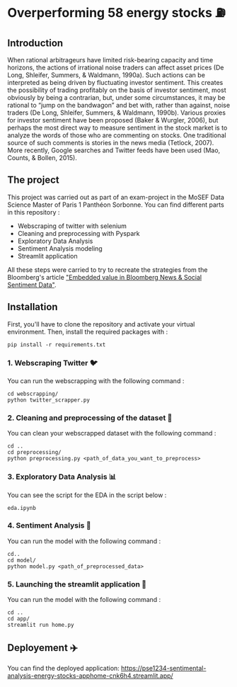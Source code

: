 # Overperforming 58 energy stocks :fuelpump:

## Introduction 
When rational arbitrageurs have limited risk-bearing capacity and time horizons, the actions of irrational noise traders can affect asset prices (De Long, Shleifer, Summers, & Waldmann, 1990a). Such actions can be interpreted as being driven by fluctuating investor sentiment. This creates the possibility of trading profitably on the basis of investor sentiment, most obviously by being a contrarian, but, under some circumstances, it may be rational to “jump on the bandwagon” and bet with, rather than against, noise traders (De Long, Shleifer, Summers, & Waldmann, 1990b). Various proxies for investor sentiment have been proposed (Baker & Wurgler, 2006), but perhaps the most direct way to measure sentiment in the stock market is to analyze the words of those who are commenting on stocks. One traditional source of such comments is stories in the news media (Tetlock, 2007). More recently, Google searches and Twitter feeds have been used (Mao, Counts, & Bollen, 2015). 

## The project 

This project was carried out as part of an exam-project in the MoSEF Data Science Master of Paris 1 Panthéon Sorbonne. You can find different parts in this repository :

- Webscraping of twitter with selenium
- Cleaning and preprocessing with Pyspark
- Exploratory Data Analysis
- Sentiment Analysis modeling
- Streamlit application

All these steps were carried to try to recreate the strategies from the Bloomberg's article ["Embedded value in Bloomberg News & Social Sentiment Data"](https://developer.twitter.com/content/dam/developer-twitter/pdfs-and-files/Bloomberg-Twitter-Data-Research-Report.pdf).

## Installation

First, you'll have to clone the repository and activate your virtual environment.
Then,  install the required packages with : 

```
pip install -r requirements.txt
```

### 1. Webscraping Twitter :bird:
You can run the webscrapping with the following command : 

```
cd webscrapping/
python twitter_scrapper.py 
```

### 2. Cleaning and preprocessing of the dataset :potable_water:
You can clean your webscrapped dataset with the following command : 

```
cd ..
cd preprocessing/
python preprocessing.py <path_of_data_you_want_to_preprocess>
```

### 3. Exploratory Data Analysis :bar_chart:
You can see the script for the EDA in the script below : 
```
eda.ipynb
```

### 4. Sentiment Analysis :two_men_holding_hands:
You can run the model with the following command : 
```
cd..
cd model/
python model.py <path_of_preprocessed_data>
```

### 5. Launching the streamlit application :rocket:
You can run the model with the following command : 

```
cd ..
cd app/
streamlit run home.py
```

## Deployement :airplane:
You can find the deployed application: https://pse1234-sentimental-analysis-energy-stocks-apphome-cnk6h4.streamlit.app/

